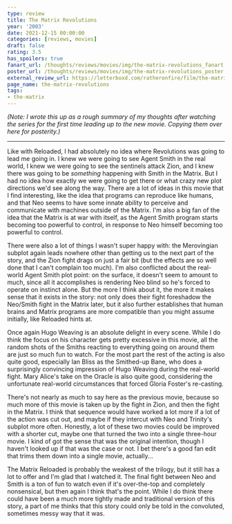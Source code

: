 ```yaml
---
type: review
title: The Matrix Revolutions
year: '2003'
date: 2021-12-15 00:00:00
categories: [reviews, movies]
draft: false
rating: 3.5
has_spoilers: true
fanart_url: /thoughts/reviews/movies/img/the-matrix-revolutions_fanart.png
poster_url: /thoughts/reviews/movies/img/the-matrix-revolutions_poster.png
external_review_url: https://letterboxd.com/ratheronfire/film/the-matrix-revolutions/
page_name: the-matrix-revolutions
tags:
- the-matrix
---
```


*(Note: I wrote this up as a rough summary of my thoughts after watching the series for the first time leading up to the new movie. Copying them over here for posterity.)*

---

Like with Reloaded, I had absolutely no idea where Revolutions was going to lead me going in. I knew we were going to see Agent Smith in the real world, I knew we were going to see the sentinels attack Zion, and I knew there was going to be *something* happening with Smith in the Matrix. But I had no idea how exactly we were going to get there or what crazy new plot directions we'd see along the way. There are a lot of ideas in this movie that I find interesting, like the idea that programs can reproduce like humans, and that Neo seems to have some innate ability to perceive and communicate with machines outside of the Matrix. I'm also a big fan of the idea that the Matrix is at war with itself, as the Agent Smith program starts becoming too powerful to control, in response to Neo himself becoming too powerful to control.

There were also a lot of things I wasn't super happy with: the Merovingian subplot again leads nowhere other than getting us to the next part of the story, and the Zion fight drags on just a fair bit (but the effects are so well done that I can't complain too much). I'm also conflicted about the real-world Agent Smith plot point: on the surface, it doesn't seem to amount to much, since all it accomplishes is rendering Neo blind so he's forced to operate on instinct alone. But the more I think about it, the more it makes sense that it exists in the story: not only does their fight foreshadow the Neo/Smith fight in the Matrix later, but it also further establishes that human brains and Matrix programs are more compatible than you might assume initially, like Reloaded hints at.

Once again Hugo Weaving is an absolute delight in every scene. While I do think the focus on his character gets pretty excessive in this movie, all the random shots of the Smiths reacting to everything going on around them are just so much fun to watch. For the most part the rest of the acting is also quite good, especially Ian Bliss as the Smithed-up Bane, who does a surprisingly convincing impression of Hugo Weaving during the real-world fight. Mary Alice's take on the Oracle is also quite good, considering the unfortunate real-world circumstances that forced Gloria Foster's re-casting.

There's not nearly as much to say here as the previous movie, because so much more of this movie is taken up by the fight in Zion, and then the fight in the Matrix. I think that sequence would have worked a lot more if a lot of the action was cut out, and maybe if they intercut with Neo and Trinity's subplot more often. Honestly, a lot of these two movies could be improved with a shorter cut, maybe one that turned the two into a single three-hour movie. I kind of got the sense that was the original intention, though I haven't looked up if that was the case or not. I bet there's a good fan edit that trims them down into a single movie, actually...

The Matrix Reloaded is probably the weakest of the trilogy, but it still has a lot to offer and I'm glad that I watched it. The final fight between Neo and Smith is a ton of fun to watch even if it's over-the-top and completely nonsensical, but then again I think that's the point. While I do think there could have been a much more tightly made and traditional version of this story, a part of me thinks that this story could only be told in the convoluted, sometimes messy way that it was.

